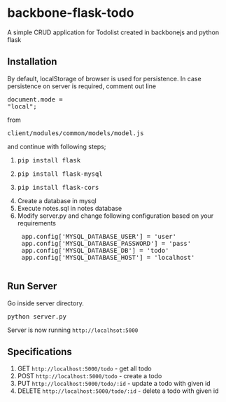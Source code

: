 backbone-flask-todo
====================

A simple CRUD application for Todolist created in backbonejs and python flask

Installation
------------

By default, localStorage of browser is used for persistence. In case persistence on server is required, comment out line <pre>document.mode = "local";</pre> from <pre>client/modules/common/models/model.js</pre> and continue with following steps; 

1. <pre class="console">pip install flask</pre>
2. <pre class="console">pip install flask-mysql</pre>
3. <pre class="console">pip install flask-cors</pre>
4. Create a database in mysql
5. Execute notes.sql in notes database
6. Modify server.py and change following configuration based on your requirements
	<pre class="console">
	app.config['MYSQL_DATABASE_USER'] = 'user'
	app.config['MYSQL_DATABASE_PASSWORD'] = 'pass'
	app.config['MYSQL_DATABASE_DB'] = 'todo'
	app.config['MYSQL_DATABASE_HOST'] = 'localhost'
	</pre>

Run Server
----------
Go inside server directory.
<pre class="console">python server.py</pre>

Server is now running `http://localhsot:5000`

Specifications
--------------

1. GET `http://localhost:5000/todo` - get all todo
2. POST `http://localhost:5000/todo` - create a todo
3. PUT `http://localhost:5000/todo/:id` - update a todo with given id
4. DELETE `http://localhost:5000/todo/:id` - delete a todo with given id
